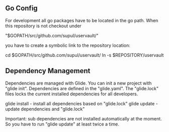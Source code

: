 Go Config
---------
For development all go packages have to be located in the go path.
When this repository is not checkout under 

"$GOPATH/src/github.com/supul/uservault/"

you have to create a symbolic link to the repository location:

cd $GOPATH/src/github.com/supul/uservault/
ln -s $REPOSITORY/uservault

Dependency Management
---------------------
Dependencies are managed with Glide. You can init a
new project with "glide init". Dependencies are defined in the 
"glide.yaml". The "glide.lock" files locks the current installed
dependencies for all developers.

glide install - install all dependencies based on "glide.lock"
glide update - update dependencies and "glide.lock"

Important: sub dependencies are not installed automatically at the 
 moment. So you have to run "glide update" at least twice a time.
